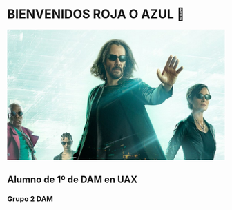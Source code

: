 # BIENVENIDOS ROJA O AZUL 👋

![Imagen_de_portada](recursos/the-matrix-resurrections-encabezado-1.jpg)

## Alumno de 1º de DAM en UAX

### Grupo 2 DAM

<!--
**uanmita/uanmita** is a ✨ _special_ ✨ repository because its `README.md` (this file) appears on your GitHub profile.

Here are some ideas to get you started:

- 🔭 I’m currently working on ...
- 🌱 I’m currently learning ...
- 👯 I’m looking to collaborate on ...
- 🤔 I’m looking for help with ...
- 💬 Ask me about ...
- 📫 How to reach me: ...
- 😄 Pronouns: ...
- ⚡ Fun fact: ...
-->
